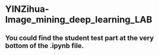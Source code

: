 # YINZihua-Image_mining_deep_learning_LAB

## You could find the student test part at the very bottom of the .ipynb file.
